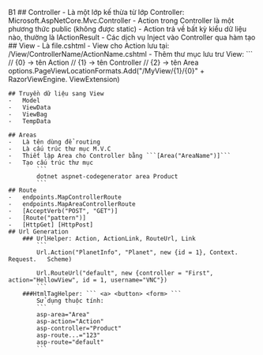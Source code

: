 B1
    ## Controller
    -   Là một lớp kế thừa từ lớp Controller: Microsoft.AspNetCore.Mvc.Controller
    -   Action trong Controller là một phương thức public (không được static)
    -   Action trả về bất kỳ kiểu dữ liệu nào, thường là IActionResult
    -   Các dịch vụ Inject vào Controller qua hàm tạo
    ## View
    -   Là file.cshtml
    -   View cho Action lưu tại: /View/ControllerName/ActionName.cshtml
    -   Thêm thư mục lưu trư View:
    ```
    //  {0} -> tên Action
    //  {1} -> tên Controller
    //  {2} -> tên Area
    options.PageViewLocationFormats.Add("/MyView/{1}/{0}" + RazorViewEngine.    ViewExtension)

    ## Truyền dữ liệu sang View
    -   Model
    -   ViewData
    -   ViewBag
    -   TempData

    ## Areas
    -   Là tên dùng để routing
    -   Là cấu trúc thư mục M.V.C
    -   Thiết lập Area cho Controller bằng ```[Area("AreaName")]```
    -   Tạo cấu trúc thư mục
            ```
            dotnet aspnet-codegenerator area Product
            ```
    ## Route
    -   endpoints.MapControllerRoute
    -   endpoints.MapAreaControllerRoute
    -   [AcceptVerb("POST", "GET")]
    -   [Route("pattern")]
    -   [HttpGet] [HttpPost]
    ## Url Generation
        ### UrlHelper: Action, ActionLink, RouteUrl, Link
            ```
            Url.Action("PlanetInfo", "Planet", new {id = 1}, Context.   Request.   Scheme)
        
            Url.RouteUrl("default", new {controller = "First",      action="HellowView", id = 1, username="VNC"})
            ```
        ###HtmlTagHelper: ``` <a> <button> <form> ```
            Sử dụng thuộc tính:
            ```
            asp-area="Area"
            asp-action="Action"
            asp-controller="Product"
            asp-route...="123"
            asp-route="default"
            ```